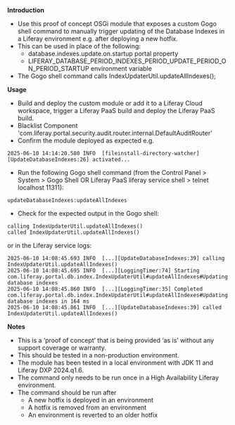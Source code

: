**Introduction**
- Use this proof of concept OSGi module that exposes a custom Gogo shell command to manually trigger updating of the Database Indexes in a Liferay environment e.g. after deploying a new hotfix.
- This can be used in place of the following:
   - database.indexes.update.on.startup portal property
   - LIFERAY_DATABASE_PERIOD_INDEXES_PERIOD_UPDATE_PERIOD_ON_PERIOD_STARTUP environment variable
- The Gogo shell command calls IndexUpdaterUtil.updateAllIndexes();

**Usage**
- Build and deploy the custom module or add it to a Liferay Cloud workspace, trigger a Liferay PaaS build and deploy the Liferay PaaS build.
- Blacklist Component 'com.liferay.portal.security.audit.router.internal.DefaultAuditRouter'
- Confirm the module deployed as expected e.g.
```
2025-06-10 14:14:20.580 INFO  [fileinstall-directory-watcher][UpdateDatabaseIndexes:26] activated...
```
- Run the following Gogo shell command (from the Control Panel > System > Gogo Shell OR Liferay PaaS liferay service shell > telnet localhost 11311):
```
updateDatabaseIndexes:updateAllIndexes
```
- Check for the expected output in the Gogo shell:
```
calling IndexUpdaterUtil.updateAllIndexes()
called IndexUpdaterUtil.updateAllIndexes()
```
or in the Liferay service logs:
```
2025-06-10 14:08:45.693 INFO  [...][UpdateDatabaseIndexes:39] calling IndexUpdaterUtil.updateAllIndexes()
2025-06-10 14:08:45.695 INFO  [...][LoggingTimer:74] Starting com.liferay.portal.db.index.IndexUpdaterUtil#updateAllIndexes#Updating database indexes
2025-06-10 14:08:45.860 INFO  [...][LoggingTimer:35] Completed com.liferay.portal.db.index.IndexUpdaterUtil#updateAllIndexes#Updating database indexes in 164 ms
2025-06-10 14:08:45.861 INFO  [...][UpdateDatabaseIndexes:39] called IndexUpdaterUtil.updateAllIndexes()
```

**Notes**
- This is a ‘proof of concept’ that is being provided ‘as is’ without any support coverage or warranty.
- This should be tested in a non-production environment.
- The module has been tested in a local environment with JDK 11 and Liferay DXP 2024.q1.6.
- The command only needs to be run once in a High Availability Liferay environment.
- The command should be run after
  - A new hotfix is deployed in an environment
  - A hotfix is removed from an environment
  - An environment is reverted to an older hotfix
